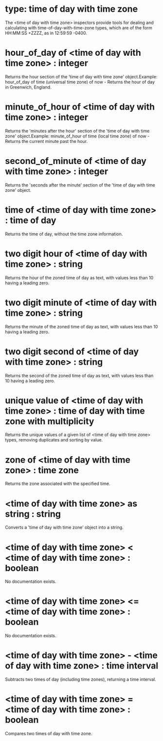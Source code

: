 # type: time of day with time zone

The &lt;time of day with time zone&gt; inspectors provide tools for dealing and calculating with time-of-day-with-time-zone types, which are of the form HH:MM:SS +ZZZZ, as in 12:59:59 -0400.

# hour_of_day of &lt;time of day with time zone&gt; : integer

Returns the hour section of the &#39;time of day with time zone&#39; object.Example: hour_of_day of time (universal time zone) of now - Returns the hour of day in Greenwich, England.

# minute_of_hour of &lt;time of day with time zone&gt; : integer

Returns the &#39;minutes after the hour&#39; section of the &#39;time of day with time zone&#39; object.Example: minute_of_hour of time (local time zone) of now - Returns the current minute past the hour.

# second_of_minute of &lt;time of day with time zone&gt; : integer

Returns the &#39;seconds after the minute&#39; section of the &#39;time of day with time zone&#39; object.

# time of &lt;time of day with time zone&gt; : time of day

Returns the time of day, without the time zone information.

# two digit hour of &lt;time of day with time zone&gt; : string

Returns the hour of the zoned time of day as text, with values less than 10 having a leading zero.

# two digit minute of &lt;time of day with time zone&gt; : string

Returns the minute of the zoned time of day as text, with values less than 10 having a leading zero.

# two digit second of &lt;time of day with time zone&gt; : string

Returns the second of the zoned time of day as text, with values less than 10 having a leading zero.

# unique value of &lt;time of day with time zone&gt; : time of day with time zone with multiplicity

Returns the unique values of a given list of &lt;time of day with time zone&gt; types, removing duplicates and sorting by value.

# zone of &lt;time of day with time zone&gt; : time zone

Returns the zone associated with the specified time.

# &lt;time of day with time zone&gt; as string : string

Converts a &#39;time of day with time zone&#39; object into a string.

# &lt;time of day with time zone&gt; &lt; &lt;time of day with time zone&gt; : boolean

No documentation exists.

# &lt;time of day with time zone&gt; &lt;= &lt;time of day with time zone&gt; : boolean

No documentation exists.

# &lt;time of day with time zone&gt; - &lt;time of day with time zone&gt; : time interval

Subtracts two times of day (including time zones), returning a time interval.

# &lt;time of day with time zone&gt; = &lt;time of day with time zone&gt; : boolean

Compares two times of day with time zone.
